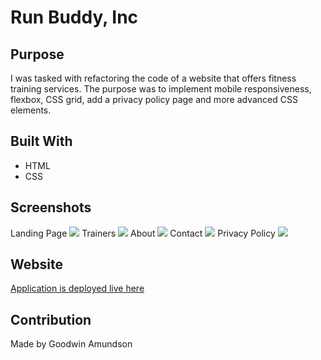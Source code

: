 # Run Buddy, Inc

## Purpose
I was tasked with refactoring the code of a website that offers fitness training services. The purpose was to implement mobile responsiveness, flexbox, CSS grid, add a privacy policy page and more advanced CSS elements.

## Built With
* HTML
* CSS

## Screenshots
Landing Page
<img src= "../assets/images/screenshot1.png" />
Trainers
<img src= "../run-buddy/assets/images/screenshot2.png" />
About
<img src= "../run-buddy/assets/images/screenshot3.png" />
Contact
<img src= "../run-buddy/assets/images/screenshot4.png" />
Privacy Policy
<img src= "../run-buddy/assets/images/screenshot5.png" />




## Website
[Application is deployed live here](https://goodwinamundson.github.io/run-buddy/)

## Contribution
Made by Goodwin Amundson

### 
